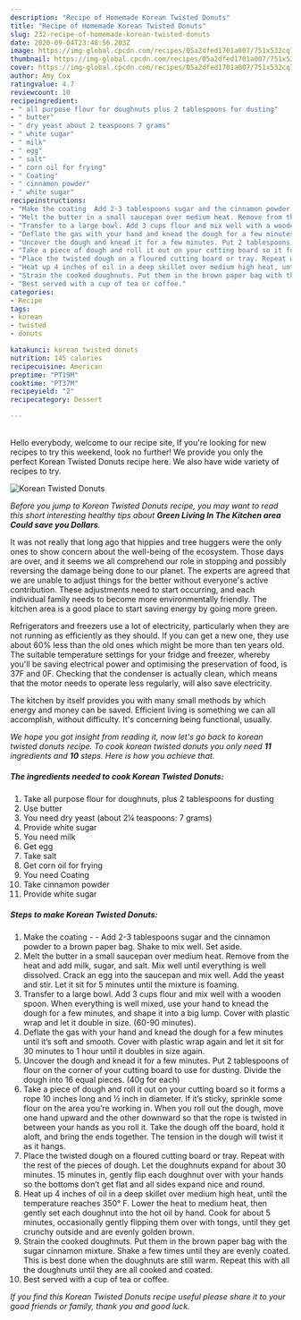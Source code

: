 ```yaml
---
description: "Recipe of Homemade Korean Twisted Donuts"
title: "Recipe of Homemade Korean Twisted Donuts"
slug: 232-recipe-of-homemade-korean-twisted-donuts
date: 2020-09-04T23:48:56.203Z
image: https://img-global.cpcdn.com/recipes/05a2dfed1701a007/751x532cq70/korean-twisted-donuts-recipe-main-photo.jpg
thumbnail: https://img-global.cpcdn.com/recipes/05a2dfed1701a007/751x532cq70/korean-twisted-donuts-recipe-main-photo.jpg
cover: https://img-global.cpcdn.com/recipes/05a2dfed1701a007/751x532cq70/korean-twisted-donuts-recipe-main-photo.jpg
author: Amy Cox
ratingvalue: 4.7
reviewcount: 10
recipeingredient:
- " all purpose flour for doughnuts plus 2 tablespoons for dusting"
- " butter"
- " dry yeast about 2 teaspoons 7 grams"
- " white sugar"
- " milk"
- " egg"
- " salt"
- " corn oil for frying"
- " Coating"
- " cinnamon powder"
- " white sugar"
recipeinstructions:
- "Make the coating  Add 2-3 tablespoons sugar and the cinnamon powder to a brown paper bag. Shake to mix well. Set aside."
- "Melt the butter in a small saucepan over medium heat. Remove from the heat and add milk, sugar, and salt. Mix well until everything is well dissolved. Crack an egg into the saucepan and mix well. Add the yeast and stir. Let it sit for 5 minutes until the mixture is foaming."
- "Transfer to a large bowl. Add 3 cups flour and mix well with a wooden spoon. When everything is well mixed, use your hand to knead the dough for a few minutes, and shape it into a big lump. Cover with plastic wrap and let it double in size. (60-90 minutes)."
- "Deflate the gas with your hand and knead the dough for a few minutes until it’s soft and smooth. Cover with plastic wrap again and let it sit for 30 minutes to 1 hour until it doubles in size again."
- "Uncover the dough and knead it for a few minutes. Put 2 tablespoons of flour on the corner of your cutting board to use for dusting. Divide the dough into 16 equal pieces. (40g for each)"
- "Take a piece of dough and roll it out on your cutting board so it forms a rope 10 inches long and ½ inch in diameter. If it’s sticky, sprinkle some flour on the area you’re working in. When you roll out the dough, move one hand upward and the other downward so that the rope is twisted in between your hands as you roll it. Take the dough off the board, hold it aloft, and bring the ends together. The tension in the dough will twist it as it hangs."
- "Place the twisted dough on a floured cutting board or tray. Repeat with the rest of the pieces of dough. Let the doughnuts expand for about 30 minutes. 15 minutes in, gently flip each doughnut over with your hands so the bottoms don’t get flat and all sides expand nice and round."
- "Heat up 4 inches of oil in a deep skillet over medium high heat, until the temperature reaches 350° F. Lower the heat to medium heat, then gently set each doughnut into the hot oil by hand. Cook for about 5 minutes, occasionally gently flipping them over with tongs, until they get crunchy outside and are evenly golden brown."
- "Strain the cooked doughnuts. Put them in the brown paper bag with the sugar cinnamon mixture. Shake a few times until they are evenly coated. This is best done when the doughnuts are still warm. Repeat this with all the doughnuts until they are all cooked and coated."
- "Best served with a cup of tea or coffee."
categories:
- Recipe
tags:
- korean
- twisted
- donuts

katakunci: korean twisted donuts 
nutrition: 145 calories
recipecuisine: American
preptime: "PT19M"
cooktime: "PT37M"
recipeyield: "2"
recipecategory: Dessert

---
```

<br>
Hello everybody, welcome to our recipe site, If you're looking for new recipes to try this weekend, look no further! We provide you only the perfect Korean Twisted Donuts recipe here. We also have wide variety of recipes to try.
<br>


![Korean Twisted Donuts](https://img-global.cpcdn.com/recipes/05a2dfed1701a007/751x532cq70/korean-twisted-donuts-recipe-main-photo.jpg)

<i>Before you jump to Korean Twisted Donuts recipe, you may want to read this short interesting healthy tips about 
<strong>Green Living In The Kitchen area Could save you Dollars</strong>.</i>
</br>

It was not really that long ago that hippies and tree huggers were the only ones to show concern about the well-being of the ecosystem. Those days are over, and it seems we all comprehend our role in stopping and possibly reversing the damage being done to our planet. The experts are agreed that we are unable to adjust things for the better without everyone's active contribution. These adjustments need to start occurring, and each individual family needs to become more environmentally friendly. The kitchen area is a good place to start saving energy by going more green.

Refrigerators and freezers use a lot of electricity, particularly when they are not running as efficiently as they should. If you can get a new one, they use about 60% less than the old ones which might be more than ten years old. The suitable temperature settings for your fridge and freezer, whereby you'll be saving electrical power and optimising the preservation of food, is 37F and 0F. Checking that the condenser is actually clean, which means that the motor needs to operate less regularly, will also save electricity.

The kitchen by itself provides you with many small methods by which energy and money can be saved. Efficient living is something we can all accomplish, without difficulty. It's concerning being functional, usually.


<i>We hope you got insight from reading it, now let's go back to korean twisted donuts recipe. To cook korean twisted donuts you only need <strong>11</strong> ingredients and <strong>10</strong> steps. Here is how you achieve that.
</i>

##### The ingredients needed to cook Korean Twisted Donuts:

1. Take  all purpose flour for doughnuts, plus 2 tablespoons for dusting
1. Use  butter
1. You need  dry yeast (about 2¼ teaspoons: 7 grams)
1. Provide  white sugar
1. You need  milk
1. Get  egg
1. Take  salt
1. Get  corn oil for frying
1. You need  Coating
1. Take  cinnamon powder
1. Provide  white sugar


##### Steps to make Korean Twisted Donuts:

1. Make the coating -  - Add 2-3 tablespoons sugar and the cinnamon powder to a brown paper bag. Shake to mix well. Set aside.
1. Melt the butter in a small saucepan over medium heat. Remove from the heat and add milk, sugar, and salt. Mix well until everything is well dissolved. Crack an egg into the saucepan and mix well. Add the yeast and stir. Let it sit for 5 minutes until the mixture is foaming.
1. Transfer to a large bowl. Add 3 cups flour and mix well with a wooden spoon. When everything is well mixed, use your hand to knead the dough for a few minutes, and shape it into a big lump. Cover with plastic wrap and let it double in size. (60-90 minutes).
1. Deflate the gas with your hand and knead the dough for a few minutes until it’s soft and smooth. Cover with plastic wrap again and let it sit for 30 minutes to 1 hour until it doubles in size again.
1. Uncover the dough and knead it for a few minutes. Put 2 tablespoons of flour on the corner of your cutting board to use for dusting. Divide the dough into 16 equal pieces. (40g for each)
1. Take a piece of dough and roll it out on your cutting board so it forms a rope 10 inches long and ½ inch in diameter. If it’s sticky, sprinkle some flour on the area you’re working in. When you roll out the dough, move one hand upward and the other downward so that the rope is twisted in between your hands as you roll it. Take the dough off the board, hold it aloft, and bring the ends together. The tension in the dough will twist it as it hangs.
1. Place the twisted dough on a floured cutting board or tray. Repeat with the rest of the pieces of dough. Let the doughnuts expand for about 30 minutes. 15 minutes in, gently flip each doughnut over with your hands so the bottoms don’t get flat and all sides expand nice and round.
1. Heat up 4 inches of oil in a deep skillet over medium high heat, until the temperature reaches 350° F. Lower the heat to medium heat, then gently set each doughnut into the hot oil by hand. Cook for about 5 minutes, occasionally gently flipping them over with tongs, until they get crunchy outside and are evenly golden brown.
1. Strain the cooked doughnuts. Put them in the brown paper bag with the sugar cinnamon mixture. Shake a few times until they are evenly coated. This is best done when the doughnuts are still warm. Repeat this with all the doughnuts until they are all cooked and coated.
1. Best served with a cup of tea or coffee.


<i>If you find this Korean Twisted Donuts recipe useful please share it to your good friends or family, thank you and good luck.</i>
